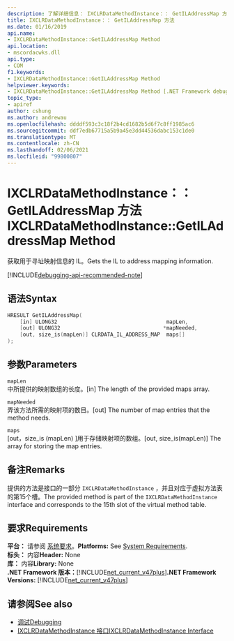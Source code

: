 ```yaml
---
description: 了解详细信息： IXCLRDataMethodInstance：： GetILAddressMap 方法
title: IXCLRDataMethodInstance：： GetILAddressMap 方法
ms.date: 01/16/2019
api.name:
- IXCLRDataMethodInstance::GetILAddressMap Method
api.location:
- mscordacwks.dll
api.type:
- COM
f1.keywords:
- IXCLRDataMethodInstance::GetILAddressMap Method
helpviewer.keywords:
- IXCLRDataMethodInstance::GetILAddressMap Method [.NET Framework debugging]
topic_type:
- apiref
author: cshung
ms.author: andrewau
ms.openlocfilehash: ddddf593c3c18f2b4cd1682b5d6f7c8ff1985ac6
ms.sourcegitcommit: ddf7edb67715a5b9a45e3dd44536dabc153c1de0
ms.translationtype: MT
ms.contentlocale: zh-CN
ms.lasthandoff: 02/06/2021
ms.locfileid: "99800807"
---
```

# <a name="ixclrdatamethodinstancegetiladdressmap-method"></a><span data-ttu-id="368b0-103">IXCLRDataMethodInstance：： GetILAddressMap 方法</span><span class="sxs-lookup"><span data-stu-id="368b0-103">IXCLRDataMethodInstance::GetILAddressMap Method</span></span>

<span data-ttu-id="368b0-104">获取用于寻址映射信息的 IL。</span><span class="sxs-lookup"><span data-stu-id="368b0-104">Gets the IL to address mapping information.</span></span>

[!INCLUDE[debugging-api-recommended-note](../../../../includes/debugging-api-recommended-note.md)]

## <a name="syntax"></a><span data-ttu-id="368b0-105">语法</span><span class="sxs-lookup"><span data-stu-id="368b0-105">Syntax</span></span>

```cpp
HRESULT GetILAddressMap(
    [in] ULONG32                                   mapLen,
    [out] ULONG32                                 *mapNeeded,
    [out, size_is(mapLen)] CLRDATA_IL_ADDRESS_MAP  maps[]
);
```

## <a name="parameters"></a><span data-ttu-id="368b0-106">参数</span><span class="sxs-lookup"><span data-stu-id="368b0-106">Parameters</span></span>

`mapLen`\
<span data-ttu-id="368b0-107">中所提供的映射数组的长度。</span><span class="sxs-lookup"><span data-stu-id="368b0-107">[in] The length of the provided maps array.</span></span>

`mapNeeded`\
<span data-ttu-id="368b0-108">弄该方法所需的映射项的数目。</span><span class="sxs-lookup"><span data-stu-id="368b0-108">[out] The number of map entries that the method needs.</span></span>

`maps`\
<span data-ttu-id="368b0-109">[out，size_is (mapLen) ]用于存储映射项的数组。</span><span class="sxs-lookup"><span data-stu-id="368b0-109">[out, size_is(mapLen)] The array for storing the map entries.</span></span>

## <a name="remarks"></a><span data-ttu-id="368b0-110">备注</span><span class="sxs-lookup"><span data-stu-id="368b0-110">Remarks</span></span>

<span data-ttu-id="368b0-111">提供的方法是接口的一部分 `IXCLRDataMethodInstance` ，并且对应于虚拟方法表的第15个槽。</span><span class="sxs-lookup"><span data-stu-id="368b0-111">The provided method is part of the `IXCLRDataMethodInstance` interface and corresponds to the 15th slot of the virtual method table.</span></span>

## <a name="requirements"></a><span data-ttu-id="368b0-112">要求</span><span class="sxs-lookup"><span data-stu-id="368b0-112">Requirements</span></span>

<span data-ttu-id="368b0-113">**平台：** 请参阅 [系统要求](../../get-started/system-requirements.md)。</span><span class="sxs-lookup"><span data-stu-id="368b0-113">**Platforms:** See [System Requirements](../../get-started/system-requirements.md).</span></span>  
<span data-ttu-id="368b0-114">**标头：** 内容</span><span class="sxs-lookup"><span data-stu-id="368b0-114">**Header:** None</span></span>  
<span data-ttu-id="368b0-115">**库：** 内容</span><span class="sxs-lookup"><span data-stu-id="368b0-115">**Library:** None</span></span>  
<span data-ttu-id="368b0-116">**.NET Framework 版本：**[!INCLUDE[net_current_v47plus](../../../../includes/net-current-v47plus.md)]</span><span class="sxs-lookup"><span data-stu-id="368b0-116">**.NET Framework Versions:** [!INCLUDE[net_current_v47plus](../../../../includes/net-current-v47plus.md)]</span></span>  

## <a name="see-also"></a><span data-ttu-id="368b0-117">请参阅</span><span class="sxs-lookup"><span data-stu-id="368b0-117">See also</span></span>

- [<span data-ttu-id="368b0-118">调试</span><span class="sxs-lookup"><span data-stu-id="368b0-118">Debugging</span></span>](index.md)
- [<span data-ttu-id="368b0-119">IXCLRDataMethodInstance 接口</span><span class="sxs-lookup"><span data-stu-id="368b0-119">IXCLRDataMethodInstance Interface</span></span>](ixclrdatamethodinstance-interface.md)
